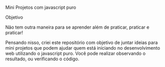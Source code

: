 Mini Projetos com javascript puro

Objetivo

Não tem outra maneira para se aprender além de praticar, praticar e praticar!

Pensando nisso, criei este repositório com objetivo de juntar ideias para mini projetos que podem ajudar quem está iniciando no desenvolvimento web utilizando o javascript puro. Você pode realizar observando o resultado, ou verificando o código.
